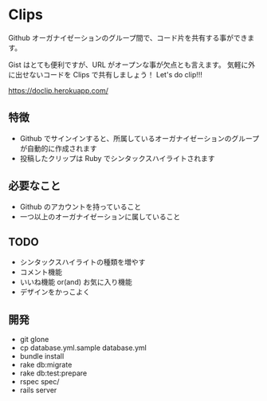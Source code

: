 Clips
=====

Github オーガナイゼーションのグループ間で、コード片を共有する事ができます。

Gist はとても便利ですが、URL がオープンな事が欠点とも言えます。
気軽に外に出せないコードを Clips で共有しましょう！ Let's do clip!!!


https://doclip.herokuapp.com/


## 特徴
* Github でサインインすると、所属しているオーガナイゼーションのグループが自動的に作成されます
* 投稿したクリップは Ruby でシンタックスハイライトされます

## 必要なこと
* Github のアカウントを持っていること
* 一つ以上のオーガナイゼーションに属していること

## TODO
* シンタックスハイライトの種類を増やす
* コメント機能
* いいね機能 or(and) お気に入り機能
* デザインをかっこよく

## 開発
* git glone
* cp database.yml.sample database.yml
* bundle install
* rake db:migrate
* rake db:test:prepare
* rspec spec/
* rails server
